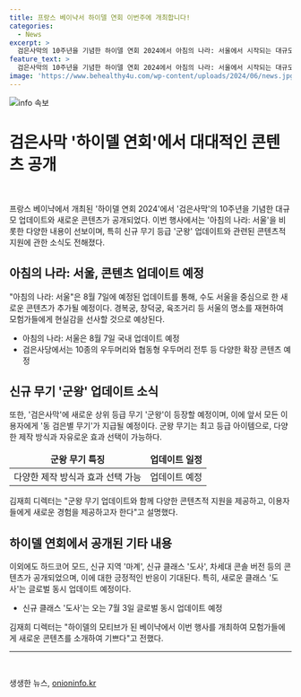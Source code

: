 ```yaml
---
title: 프랑스 베이냑서 하이델 연회 이번주에 개최합니다!
categories:
  - News
excerpt: >
  검은사막의 10주년을 기념한 하이델 연회 2024에서 아침의 나라: 서울에서 시작되는 대규모 콘텐츠 업데이트와 신규 무기 등급 군왕이 공개되었다. 아침의 나라: 서울은 서울을 재현하여 모험가들에게 현실감을 줄 예정이며, 새로운 협동형 우두머리와 도사라는 신규 클래스도 소개되었다. 군왕 무기의 외형과 효과는 개인이 선택할 수 있으며, 해당 무기 업데이트에 앞서 동 검은별 무기를 모든 이용자에게 지급할 예정이다. 
feature_text: >
  검은사막의 10주년을 기념한 하이델 연회 2024에서 아침의 나라: 서울에서 시작되는 대규모 콘텐츠 업데이트와 신규 무기 등급 군왕이 공개되었다. 아침의 나라: 서울은 서울을 재현하여 모험가들에게 현실감을 줄 예정이며, 새로운 협동형 우두머리와 도사라는 신규 클래스도 소개되었다. 군왕 무기의 외형과 효과는 개인이 선택할 수 있으며, 해당 무기 업데이트에 앞서 동 검은별 무기를 모든 이용자에게 지급할 예정이다. 
image: 'https://www.behealthy4u.com/wp-content/uploads/2024/06/news.jpg'
---
```


<p><img src="https://www.behealthy4u.com/wp-content/uploads/2024/06/news.jpg" alt="info 속보" /></p>

<h1 data-ke-size="size26">검은사막 '하이델 연회'에서 대대적인 콘텐츠 공개</h1>

<p data-ke-size="size16">&nbsp;</p>

<p data-ke-size="size16">프랑스 베이냑에서 개최된 '하이델 연회 2024'에서 '검은사막'의 10주년을 기념한 대규모 업데이트와 새로운 콘텐츠가 공개되었다. 이번 행사에서는 '아침의 나라: 서울'을 비롯한 다양한 내용이 선보이며, 특히 신규 무기 등급 '군왕' 업데이트와 관련된 콘텐츠적 지원에 관한 소식도 전해졌다.</p>

<h2 data-ke-size="size24">아침의 나라: 서울, 콘텐츠 업데이트 예정</h2>

<p data-ke-size="size16">"아침의 나라: 서울"은 8월 7일에 예정된 업데이트를 통해, 수도 서울을 중심으로 한 새로운 콘텐츠가 추가될 예정이다. 경복궁, 창덕궁, 육조거리 등 서울의 명소를 재현하여 모험가들에게 현실감을 선사할 것으로 예상된다.</p>

<ul>
<li>아침의 나라: 서울은 8월 7일 국내 업데이트 예정</li>
<li>검은사당에서는 10종의 우두머리와 협동형 우두머리 전투 등 다양한 확장 콘텐츠 예정</li>
</ul>

<h2 data-ke-size="size24">신규 무기 '군왕' 업데이트 소식</h2>

<p data-ke-size="size16">또한, '검은사막'에 새로운 상위 등급 무기 '군왕'이 등장할 예정이며, 이에 앞서 모든 이용자에게 '동 검은별 무기'가 지급될 예정이다. 군왕 무기는 최고 등급 아이템으로, 다양한 제작 방식과 자유로운 효과 선택이 가능하다.</p>

<table>
<thead>
<tr>
<td style="text-align: center; height: 17px;"><b>군왕 무기 특징</b></td>
<td style="text-align: center; height: 17px;"><b>업데이트 일정</b></td>
</tr>
</thead>
<tbody>
<tr>
<td style="text-align: center; height: 17px;">다양한 제작 방식과 효과 선택 가능</td>
<td style="text-align: center; height: 17px;">업데이트 예정</td>
</tr>
</tbody>
</table>

<p data-ke-size="size16">김재희 디렉터는 "군왕 무기 업데이트와 함께 다양한 콘텐츠적 지원을 제공하고, 이용자들에게 새로운 경험을 제공하고자 한다"고 설명했다.</p>

<h2 data-ke-size="size24">하이델 연회에서 공개된 기타 내용</h2>

<p data-ke-size="size16">이외에도 하드코어 모드, 신규 지역 '마계', 신규 클래스 '도사', 차세대 콘솔 버전 등의 콘텐츠가 공개되었으며, 이에 대한 긍정적인 반응이 기대된다. 특히, 새로운 클래스 '도사'는 글로벌 동시 업데이트 예정이다.</p>

<ul>
<li>신규 클래스 '도사'는 오는 7월 3일 글로벌 동시 업데이트 예정</li>
</ul>

<p data-ke-size="size16">김재희 디렉터는 "하이델의 모티브가 된 베이냑에서 이번 행사를 개최하여 모험가들에게 새로운 콘텐츠를 소개하여 기쁘다"고 전했다.</p>

<hr>

<p data-ke-size="size16">&nbsp;</p>
생생한 뉴스, <a href="https://onioninfo.kr" rel="dofollow">onioninfo.kr</a>


